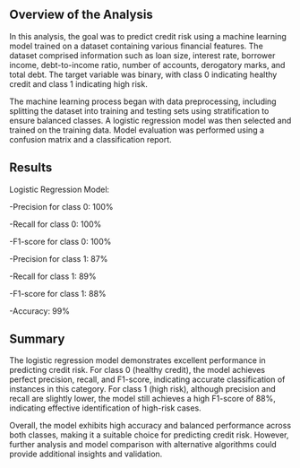 ## Overview of the Analysis

In this analysis, the goal was to predict credit risk using a machine learning model trained on a dataset containing various financial features. The dataset comprised information such as loan size, interest rate, borrower income, debt-to-income ratio, number of accounts, derogatory marks, and total debt. The target variable was binary, with class 0 indicating healthy credit and class 1 indicating high risk.

The machine learning process began with data preprocessing, including splitting the dataset into training and testing sets using stratification to ensure balanced classes. A logistic regression model was then selected and trained on the training data. Model evaluation was performed using a confusion matrix and a classification report.

## Results

Logistic Regression Model:

-Precision for class 0: 100%

-Recall for class 0: 100%

-F1-score for class 0: 100%

-Precision for class 1: 87%

-Recall for class 1: 89%

-F1-score for class 1: 88%

-Accuracy: 99%

## Summary

The logistic regression model demonstrates excellent performance in predicting credit risk. For class 0 (healthy credit), the model achieves perfect precision, recall, and F1-score, indicating accurate classification of instances in this category. For class 1 (high risk), although precision and recall are slightly lower, the model still achieves a high F1-score of 88%, indicating effective identification of high-risk cases.

Overall, the model exhibits high accuracy and balanced performance across both classes, making it a suitable choice for predicting credit risk. However, further analysis and model comparison with alternative algorithms could provide additional insights and validation.
